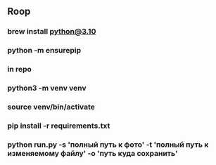 ## Roop
### brew install python@3.10
### python -m ensurepip
### in repo
### python3 -m venv venv 
### source venv/bin/activate 
### pip install -r requirements.txt
### python run.py -s 'полный путь к фото' -t 'полный путь к изменяемому файлу' -o 'путь куда сохранить'